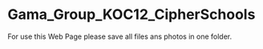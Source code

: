 # Gama_Group_KOC12_CipherSchools

For use this Web Page please save all files ans photos in one folder.
